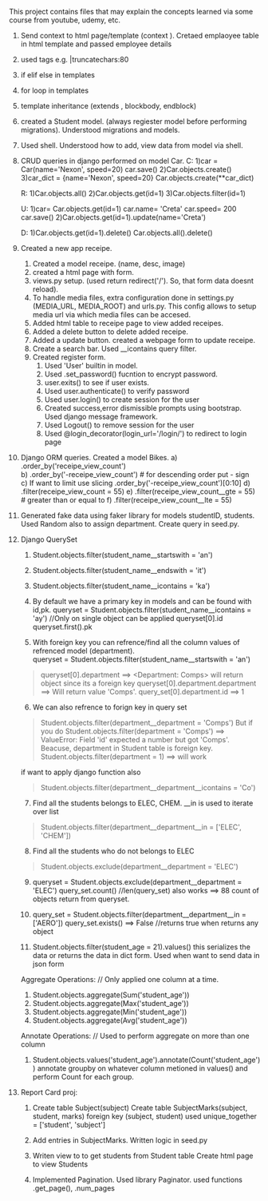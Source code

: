 This project contains files that may explain the concepts learned via some course from youtube, udemy, etc. 

1) Send context to html page/template  (context ). Cretaed emplaoyee table in html template and passed employee details
2) used tags e.g. |truncatechars:80
3) if elif else in templates 
4) for loop in templates 
5) template inheritance (extends , blockbody, endblock) 

6) created a Student model. (always regiester model before performing migrations). Understood migrations and models. 
7) Used shell. Understood how to add, view data from model via shell. 

8) CRUD queries in django performed on model Car. 
    C:
    1)car = Car(name='Nexon', speed=20)
    car.save()
    2)Car.objects.create()
    3)car_dict = {name='Nexon', speed=20}
    Car.objects.create(**car_dict)

    R:
    1)Car.objects.all()
    2)Car.objects.get(id=1)
    3)Car.objects.filter(id=1)

    U:
    1)car= Car.objects.get(id=1) 
    car.name= 'Creta'
    car.speed= 200
    car.save()
    2)Car.objects.get(id=1).update(name='Creta')

    D:
    1)Car.objects.get(id=1).delete()
    Car.objects.all().delete()

9) Created a new app receipe. 
    1) Created a model receipe. (name, desc, image) 
    2) created a html page with form. 
    3) views.py setup. (used return redirect('/'). So, that form data doesnt reload).
    4) To handle media files, extra configuration done in settings.py (MEDIA_URL, MEDIA_ROOT) and urls.py. 
      This config allows to setup media url via which media files can be accesed. 
    5) Added html table to receipe page to view added receipes. 
    6) Added a delete button to delete added receipe. 
    7) Added a update button. created a webpage form to update receipe.
    8) Create a search bar. Used __icontains query filter.
    9) Created register form. 
        1) Used 'User' builtin in model. 
        2) Used .set_password() fucntion to encrypt password.  
        3) user.exits() to see if user exists.
        4) Used user.authenticate() to verify password
        5) Used user.login() to create session for the user 
        5) Created success,error dismissible prompts using bootstrap. Used django message framework.
        6) Used Logout() to remove session for the user 
        7) Used @login_decorator(login_url='/login/') to redirect to login page 
  
10) Django ORM queries. Created a model Bikes.
    a)   .order_by('receipe_view_count')            
    b)   .order_by('-receipe_view_count')     # for descending order put - sign  
    c)   If want to limit use slicing .order_by('-receipe_view_count')[0:10]
    d)   .filter(receipe_view_count = 55)
    e)   .filter(receipe_view_count__gte = 55)     # greater than or equal to 
    f)   .filter(receipe_view_count__lte = 55)

11) Generated fake data using faker library for models studentID, students. Used Random also to assign department. Create query in seed.py.   

12) Django QuerySet
    1) Student.objects.filter(student_name__startswith = 'an')
    2) Student.objects.filter(student_name__endswith = 'it')
    3) Student.objects.filter(student_name__icontains = 'ka')
    
    4) By default we have a primary key in models and can be found with id,pk.
    queryset = Student.objects.filter(student_name__icontains = 'ay')
    //Only on single object can be applied 
    queryset[0].id 
    queryset.first().pk

    5) With foreign key you can refrence/find all the column values of refrenced model (department).  
    queryset = Student.objects.filter(student_name__startswith = 'an')
    > queryset[0].department 
    ==> <Department: Comps> will return object since its a foreign key 
    > queryset[0].department.department
    ==> Will return value 'Comps'.
    > query_set[0].department.id ==> 1

    6) We can also refrence to forign key in query set 
    > Student.objects.filter(department__department = 'Comps')
    But if you do 
    > Student.objects.filter(department = 'Comps')
    ==> ValueError: Field 'id' expected a number but got 'Comps'.
    Beacuse, department in Student table is foreign key. 
    > Student.objects.filter(department = 1) ==> will work 

    if want to apply django function also 
    > Student.objects.filter(department__department__icontains = 'Co')

    7) Find all the students belongs to ELEC, CHEM.
    __in is used to iterate over list 
    > Student.objects.filter(department__department__in = ['ELEC', 'CHEM']) 

    8) Find all the students who do not belongs to ELEC
    > Student.objects.exclude(department__department = 'ELEC')

    9) queryset = Student.objects.exclude(department__department = 'ELEC')
    query_set.count()  //len(query_set) also works 
    ==> 88
    count of objects return from queryset. 

    10) query_set = Student.objects.filter(department__department__in = ['AERO'])
    query_set.exists()
    ==> False   //returns true when returns any object 

    11) Student.objects.filter(student_age = 21).values()
    this serializes the data or returns the data in dict form. Used when want to send data in json form 

    Aggregate Operations:
    // Only applied one column at a time.
    1) Student.objects.aggregate(Sum('student_age'))
    2) Student.objects.aggregate(Max('student_age'))
    3) Student.objects.aggregate(Min('student_age'))
    4) Student.objects.aggregate(Avg('student_age'))

    Annotate Operations: 
    // Used to perform aggregate on more than one column 
    1) Student.objects.values('student_age').annotate(Count('student_age'))
    annotate groupby on whatever column metioned in values() and perform Count for each group. 

13) Report Card proj:
    1) Create table Subject(subject)
    Create table SubjectMarks(subject, student, marks)
    foreign key (subject, student)
    used unique_together = ['student', 'subject']

    2) Add entries in SubjectMarks. Written logic in seed.py

    3) Writen view to to get students from Student table 
    Create html page to view Students 

    4) Implemented Pagination. Used library Paginator. 
    used functions .get_page(), .num_pages




    

